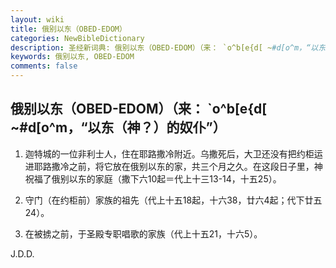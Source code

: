 ```yaml
---
layout: wiki
title: 俄别以东（OBED-EDOM）
categories: NewBibleDictionary
description: 圣经新词典: 俄别以东（OBED-EDOM）（来： `o^b[e{d[ ~#d[o^m，“以东（神？）的奴仆”）
keywords: 俄别以东, OBED-EDOM
comments: false
---
```


## 俄别以东（OBED-EDOM）（来： `o^b[e{d[ ~#d[o^m，“以东（神？）的奴仆”）

1. 迦特城的一位非利士人，住在耶路撒冷附近。乌撒死后，大卫还没有把约柜运进耶路撒冷之前，将它放在俄别以东的家，共三个月之久。在这段日子里，神祝福了俄别以东的家庭（撒下六10起＝代上十三13-14，十五25）。

2. 守门（在约柜前）家族的祖先（代上十五18起，十六38，廿六4起；代下廿五24）。

3. 在被掳之前，于圣殿专职唱歌的家族（代上十五21，十六5）。

J.D.D.








